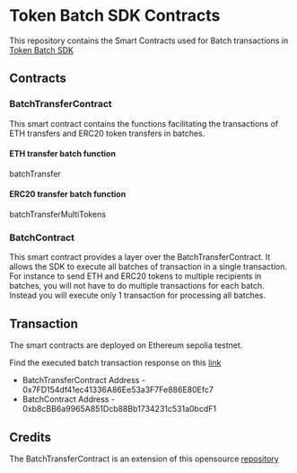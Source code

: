 # Token Batch SDK Contracts

This repository contains the Smart Contracts used for Batch transactions in [Token Batch SDK](https://github.com/aditya172926/token_batch_sdk)

## Contracts

### BatchTransferContract
This smart contract contains the functions facilitating the transactions of ETH transfers and ERC20 token transfers in batches.

#### ETH transfer batch function
batchTransfer

#### ERC20 transfer batch function
batchTransferMultiTokens

### BatchContract
This smart contract provides a layer over the BatchTransferContract. It allows the SDK to execute all batches of transaction in a single transaction. For instance to send ETH and ERC20 tokens to multiple recipients in batches, you will not have to do multiple transactions for each batch. Instead you will execute only 1 transaction for processing all batches.

## Transaction
The smart contracts are deployed on Ethereum sepolia testnet.

Find the executed batch transaction response on this [link](https://sepolia.etherscan.io/tx/0x3261f5b18bfb3c7e47b6614b793e8d39fc0d027586ef7139623659e6188c50f9)

- BatchTransferContract Address - 0x7FD154df41ec41336A86Ee53a3F7Fe886E80Efc7
- BatchContract Address - 0xb8cBB6a9965A851Dcb88Bb1734231c531a0bcdF1

## Credits
The BatchTransferContract is an extension of this opensource [repository](https://github.com/divyalalwani)